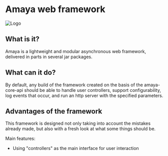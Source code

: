 # Amaya web framework

![Logo](https://github.com/amayaframework/amaya-core/raw/main/images/logo.png)

## What is it?

Amaya is a lightweight and modular asynchronous web framework, delivered in parts in several jar packages.

## What can it do?

By default, any build of the framework created on the basis of the amaya-core-api should be able to handle user controllers, support configurability, log events that occur, and run an http server with the specified parameters.

## Advantages of the framework

This framework is designed not only taking into account the mistakes already made, but also with a fresh look at what some things should be.

<p>Main features:</p>

* Using "controllers" as the main interface for user interaction
